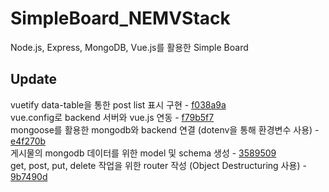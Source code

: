 # SimpleBoard_NEMVStack

Node.js, Express, MongoDB, Vue.js를 활용한 Simple Board

## Update

vuetify data-table을 통한 post list 표시 구현 - [f038a9a](https://github.com/vividswan/SimpleBoard_NEMVStack/commit/f038a9af916b4159d960caae3baf837f183e8300)<br>
vue.config로 backend 서버와 vue.js 연동 - [f79b5f7](https://github.com/vividswan/SimpleBoard_NEMVStack/commit/f79b5f75c3c5fd2048bb046a79459a096c3d703b)<br>
mongoose를 활용한 mongodb와 backend 연결 (dotenv을 통해 환경변수 사용) - [e4f270b](https://github.com/vividswan/SimpleBoard_NEMVStack/commit/e4f270b1f1b1b347d7a7c7aa40de79afe4893a84)<br>
게시물의 mongodb 데이터를 위한 model 및 schema 생성 - [3589509](https://github.com/vividswan/SimpleBoard_NEMVStack/commit/35895091eb8703e24e6ba87588d4b51fc8b7a1e3)<br>
get, post, put, delete 작업을 위한 router 작성 (Object Destructuring 사용) - [9b7490d](https://github.com/vividswan/SimpleBoard_NEMVStack/commit/9b7490d8af078dec3ab810f43811372723f9cf36)<br>
